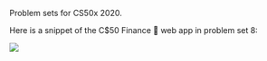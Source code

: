Problem sets for CS50x 2020.

Here is a snippet of the C$50 Finance :money_mouth_face: web app in problem set 8:


![](cs50_finance.gif)
